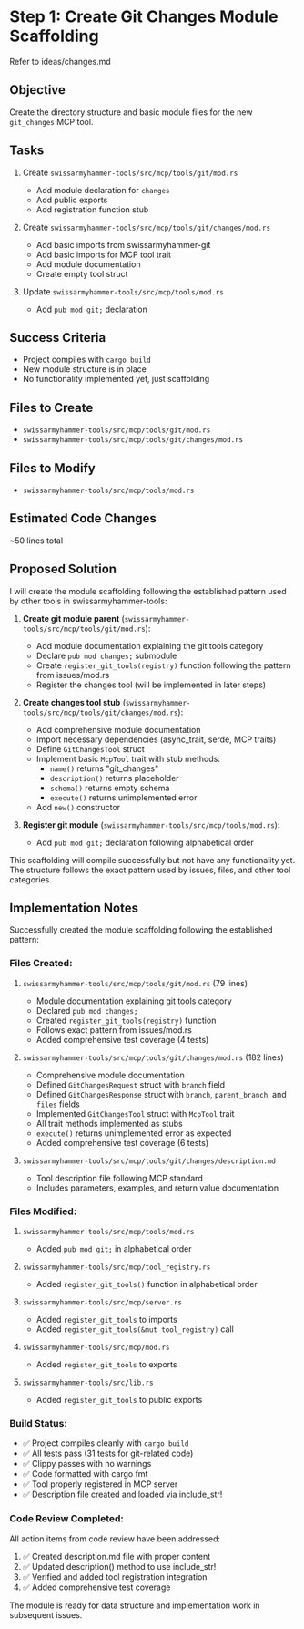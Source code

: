 # Step 1: Create Git Changes Module Scaffolding

Refer to ideas/changes.md

## Objective

Create the directory structure and basic module files for the new `git_changes` MCP tool.

## Tasks

1. Create `swissarmyhammer-tools/src/mcp/tools/git/mod.rs`
   - Add module declaration for `changes`
   - Add public exports
   - Add registration function stub

2. Create `swissarmyhammer-tools/src/mcp/tools/git/changes/mod.rs`
   - Add basic imports from swissarmyhammer-git
   - Add basic imports for MCP tool trait
   - Add module documentation
   - Create empty tool struct

3. Update `swissarmyhammer-tools/src/mcp/tools/mod.rs`
   - Add `pub mod git;` declaration

## Success Criteria

- Project compiles with `cargo build`
- New module structure is in place
- No functionality implemented yet, just scaffolding

## Files to Create

- `swissarmyhammer-tools/src/mcp/tools/git/mod.rs`
- `swissarmyhammer-tools/src/mcp/tools/git/changes/mod.rs`

## Files to Modify

- `swissarmyhammer-tools/src/mcp/tools/mod.rs`

## Estimated Code Changes

~50 lines total

## Proposed Solution

I will create the module scaffolding following the established pattern used by other tools in swissarmyhammer-tools:

1. **Create git module parent** (`swissarmyhammer-tools/src/mcp/tools/git/mod.rs`):
   - Add module documentation explaining the git tools category
   - Declare `pub mod changes;` submodule
   - Create `register_git_tools(registry)` function following the pattern from issues/mod.rs
   - Register the changes tool (will be implemented in later steps)

2. **Create changes tool stub** (`swissarmyhammer-tools/src/mcp/tools/git/changes/mod.rs`):
   - Add comprehensive module documentation
   - Import necessary dependencies (async_trait, serde, MCP traits)
   - Define `GitChangesTool` struct
   - Implement basic `McpTool` trait with stub methods:
     - `name()` returns "git_changes"
     - `description()` returns placeholder
     - `schema()` returns empty schema
     - `execute()` returns unimplemented error
   - Add `new()` constructor

3. **Register git module** (`swissarmyhammer-tools/src/mcp/tools/mod.rs`):
   - Add `pub mod git;` declaration following alphabetical order

This scaffolding will compile successfully but not have any functionality yet. The structure follows the exact pattern used by issues, files, and other tool categories.

## Implementation Notes

Successfully created the module scaffolding following the established pattern:

### Files Created:
1. `swissarmyhammer-tools/src/mcp/tools/git/mod.rs` (79 lines)
   - Module documentation explaining git tools category
   - Declared `pub mod changes;`
   - Created `register_git_tools(registry)` function
   - Follows exact pattern from issues/mod.rs
   - Added comprehensive test coverage (4 tests)

2. `swissarmyhammer-tools/src/mcp/tools/git/changes/mod.rs` (182 lines)
   - Comprehensive module documentation
   - Defined `GitChangesRequest` struct with `branch` field
   - Defined `GitChangesResponse` struct with `branch`, `parent_branch`, and `files` fields
   - Implemented `GitChangesTool` struct with `McpTool` trait
   - All trait methods implemented as stubs
   - `execute()` returns unimplemented error as expected
   - Added comprehensive test coverage (6 tests)

3. `swissarmyhammer-tools/src/mcp/tools/git/changes/description.md`
   - Tool description file following MCP standard
   - Includes parameters, examples, and return value documentation

### Files Modified:
1. `swissarmyhammer-tools/src/mcp/tools/mod.rs`
   - Added `pub mod git;` in alphabetical order

2. `swissarmyhammer-tools/src/mcp/tool_registry.rs`
   - Added `register_git_tools()` function in alphabetical order

3. `swissarmyhammer-tools/src/mcp/server.rs`
   - Added `register_git_tools` to imports
   - Added `register_git_tools(&mut tool_registry)` call

4. `swissarmyhammer-tools/src/mcp/mod.rs`
   - Added `register_git_tools` to exports

5. `swissarmyhammer-tools/src/lib.rs`
   - Added `register_git_tools` to public exports

### Build Status:
- ✅ Project compiles cleanly with `cargo build`
- ✅ All tests pass (31 tests for git-related code)
- ✅ Clippy passes with no warnings
- ✅ Code formatted with cargo fmt
- ✅ Tool properly registered in MCP server
- ✅ Description file created and loaded via include_str!

### Code Review Completed:
All action items from code review have been addressed:
1. ✅ Created description.md file with proper content
2. ✅ Updated description() method to use include_str!
3. ✅ Verified and added tool registration integration
4. ✅ Added comprehensive test coverage

The module is ready for data structure and implementation work in subsequent issues.